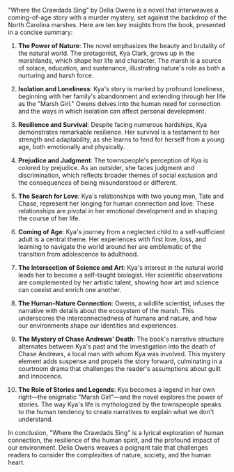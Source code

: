 "Where the Crawdads Sing" by Delia Owens is a novel that interweaves a coming-of-age story with a murder mystery, set against the backdrop of the North Carolina marshes. Here are ten key insights from the book, presented in a concise summary:

1. **The Power of Nature**: The novel emphasizes the beauty and brutality of the natural world. The protagonist, Kya Clark, grows up in the marshlands, which shape her life and character. The marsh is a source of solace, education, and sustenance, illustrating nature's role as both a nurturing and harsh force.

2. **Isolation and Loneliness**: Kya's story is marked by profound loneliness, beginning with her family's abandonment and extending through her life as the "Marsh Girl." Owens delves into the human need for connection and the ways in which isolation can affect personal development.

3. **Resilience and Survival**: Despite facing numerous hardships, Kya demonstrates remarkable resilience. Her survival is a testament to her strength and adaptability, as she learns to fend for herself from a young age, both emotionally and physically.

4. **Prejudice and Judgment**: The townspeople's perception of Kya is colored by prejudice. As an outsider, she faces judgment and discrimination, which reflects broader themes of social exclusion and the consequences of being misunderstood or different.

5. **The Search for Love**: Kya's relationships with two young men, Tate and Chase, represent her longing for human connection and love. These relationships are pivotal in her emotional development and in shaping the course of her life.

6. **Coming of Age**: Kya's journey from a neglected child to a self-sufficient adult is a central theme. Her experiences with first love, loss, and learning to navigate the world around her are emblematic of the transition from adolescence to adulthood.

7. **The Intersection of Science and Art**: Kya's interest in the natural world leads her to become a self-taught biologist. Her scientific observations are complemented by her artistic talent, showing how art and science can coexist and enrich one another.

8. **The Human-Nature Connection**: Owens, a wildlife scientist, infuses the narrative with details about the ecosystem of the marsh. This underscores the interconnectedness of humans and nature, and how our environments shape our identities and experiences.

9. **The Mystery of Chase Andrews' Death**: The book's narrative structure alternates between Kya's past and the investigation into the death of Chase Andrews, a local man with whom Kya was involved. This mystery element adds suspense and propels the story forward, culminating in a courtroom drama that challenges the reader's assumptions about guilt and innocence.

10. **The Role of Stories and Legends**: Kya becomes a legend in her own right—the enigmatic "Marsh Girl"—and the novel explores the power of stories. The way Kya's life is mythologized by the townspeople speaks to the human tendency to create narratives to explain what we don't understand.

In conclusion, "Where the Crawdads Sing" is a lyrical exploration of human connection, the resilience of the human spirit, and the profound impact of our environment. Delia Owens weaves a poignant tale that challenges readers to consider the complexities of nature, society, and the human heart.